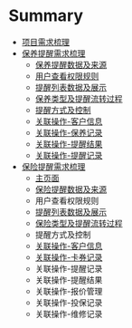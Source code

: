 # Summary

* [项目需求梳理](README.md)
* [保养提醒需求梳理](bao-yang-ti-xing-xu-qiu-shu-li.md)
  * [保养提醒数据及来源](bao-yang-ti-xing-xu-qiu-shu-li/ke-hu-xin-xi.md)
  * [用户查看权限规则](bao-yang-ti-xing-xu-qiu-shu-li/yong-hu-quan-xian-fen-pei-guan-li.md)
  * [提醒列表数据及展示](bao-yang-ti-xing-xu-qiu-shu-li/ti-xing-lie-biao-shu-ju-zhan-shi.md)
  * [保养类型及提醒流转过程](bao-yang-ti-xing-xu-qiu-shu-li/ti-xing-lei-xing-ji-liu-zhuan-guo-cheng.md)
  * [提醒方式及控制](bao-yang-ti-xing-xu-qiu-shu-li/ti-xing-fang-shi-ji-kong-zhi.md)
  * [关联操作-客户信息](bao-yang-ti-xing-xu-qiu-shu-li/fu-shu-zi-6599-ke-hu-xin-xi.md)
  * [关联操作-保养记录](bao-yang-ti-xing-xu-qiu-shu-li/fu-shu-zi-6599-wei-xiu-ji-lu.md)
  * [关联操作-提醒结果](bao-yang-ti-xing-xu-qiu-shu-li/fu-shu-zi-6599-ti-xing-jie-guo.md)
  * [关联操作-提醒记录](bao-yang-ti-xing-xu-qiu-shu-li/fu-shu-zi-6599-ti-xing-ji-lu.md)
* [保险提醒需求梳理](bao-xian-ti-xing-xu-qiu-shu-li.md)
  * [主页面](bao-xian-ti-xing-xu-qiu-shu-li/zhu-ye-mian.md)
  * [保险提醒数据及来源](bao-xian-ti-xing-xu-qiu-shu-li/bao-xian-ti-xing-shu-ju-ji-lai-yuan.md)
  * 用户查看权限规则
  * [提醒列表数据及展示](bao-xian-ti-xing-xu-qiu-shu-li/ti-xing-lie-biao-shu-ju-ji-zhan-shi.md)
  * [保险类型及提醒流转过程](bao-xian-ti-xing-xu-qiu-shu-li/bao-xian-ti-xing-liu-zhuan-guo-cheng.md)
  * 提醒方式及控制
  * [关联操作-客户信息](bao-xian-ti-xing-xu-qiu-shu-li/ke-hu-xin-xi.md)
  * [关联操作-卡券记录](bao-xian-ti-xing-xu-qiu-shu-li/guan-lian-gong-80fd-qia-quan-cao-zuo.md)
  * 关联操作-提醒记录
  * 关联操作-提醒结果
  * 关联操作-报价管理
  * 关联操作-投保记录
  * 关联操作-维修记录

